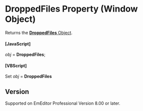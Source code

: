 # DroppedFiles Property (Window Object)

Returns the [**DroppedFiles** Object](../dropped_files/index).

#### \[JavaScript\]

_obj_ = **DroppedFiles**;

#### \[VBScript\]

Set _obj_ = **DroppedFiles**

## Version

Supported on EmEditor Professional Version 8.00 or later.